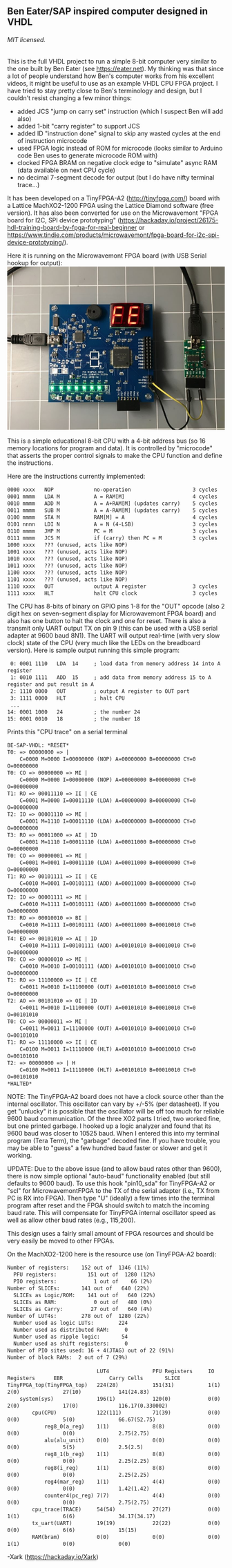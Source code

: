 ## Ben Eater/SAP inspired computer designed in VHDL 

###### MIT licensed.

This is the full VHDL project to run a simple 8-bit computer very similar to the one built by Ben Eater (see https://eater.net).   My thinking was that since
a lot of people understand how Ben's computer works from his excellent videos, it might be useful to use as an example VHDL CPU FPGA project.  I have tried to stay pretty close
to Ben's terminology and design, but I couldn't resist changing a few minor things:

 * added JCS "jump on carry set" instruction (which I suspect Ben will add also)
 * added 1-bit "carry register" to support JCS
 * added ID "instruction done" signal to skip any wasted cycles at the end of instruction microcode
 * used FPGA logic instead of ROM for microcode (looks similar to Arduino code Ben uses to generate microcode ROM with)
 * clocked FPGA BRAM on negative clock edge to "simulate" async RAM (data available on next CPU cycle)
 * no decimal 7-segment decode for output (but I do have nifty terminal trace...)

It has been developed on a TinyFPGA-A2 (http://tinyfpga.com/) board with a Lattice MachXO2-1200 FPGA using the Lattice Diamond software (free version). It has also been converted for use on the Microwavemont "FPGA board for I2C, SPI device prototyping" (https://hackaday.io/project/26175-hdl-training-board-by-fpga-for-real-beginner or https://www.tindie.com/products/microwavemont/fpga-board-for-i2c-spi-device-prototyping/).

Here it is running on the Microwavemont FPGA board (with USB Serial hookup for output):
![Alt text](MicrowavemontFPGA_w_serial.jpg?raw=true "BenEaterVHDL running on Microwavemont FPGA board (with USB Serial hookup for output)")

This is a simple educational 8-bit CPU with a 4-bit address bus (so 16 memory locations for program and data).  It is controlled by "microcode" that asserts the proper control signals to make the CPU function and define the instructions.

Here are the instructions currently implemented:

    0000 xxxx   NOP             no-operation                    3 cycles
    0001 mmmm   LDA M           A = RAM[M]                      4 cycles
    0010 mmmm   ADD M           A = A+RAM[M] (updates carry)    5 cycles
    0011 mmmm   SUB M           A = A-RAM[M] (updates carry)    5 cycles
    0100 mmmm   STA M           RAM[M] = A                      4 cycles
    0101 nnnn   LDI N           A = N (4-LSB)                   3 cycles
    0110 mmmm   JMP M           PC = M                          3 cycles
    0111 mmmm   JCS M           if (carry) then PC = M          3 cycles
    1000 xxxx   ??? (unused, acts like NOP)
    1001 xxxx   ??? (unused, acts like NOP)
    1010 xxxx   ??? (unused, acts like NOP)
    1011 xxxx   ??? (unused, acts like NOP)
    1100 xxxx   ??? (unused, acts like NOP)
    1101 xxxx   ??? (unused, acts like NOP)
    1110 xxxx   OUT             output A register               3 cycles
    1111 xxxx   HLT             halt CPU clock                  3 cycles    

The CPU has 8-bits of binary on GPIO pins 1-8 for the "OUT" opcode (also 2 digit hex on seven-segment display for Microwavemont FPGA board) and also has one button to halt the clock and one for reset.  There is also a transmit
only UART output TX on pin 9 (this can be used with a USB serial adapter at 9600 baud 8N1).  The UART will output real-time (with very slow clock) state
of the CPU (very much like the LEDs on the breadboard version).  Here is sample output running this simple program:

     0: 0001 1110   LDA  14     ; load data from memory address 14 into A register
     1: 0010 1111   ADD  15     ; add data from memory address 15 to A register and put result in A
     2: 1110 0000   OUT         ; output A register to OUT port
     3: 1111 0000   HLT         ; halt CPU
     ...
    14: 0001 1000   24          ; the number 24
    15: 0001 0010   18          ; the number 18

Prints this "CPU trace" on a serial terminal 
    
    BE-SAP-VHDL: *RESET*
    T0: => 00000000 => |
        C=0000 M=0000 I=00000000 (NOP) A=00000000 B=00000000 CY=0 O=00000000
    T0: CO => 00000000 => MI |
        C=0000 M=0000 I=00000000 (NOP) A=00000000 B=00000000 CY=0 O=00000000
    T1: RO => 00011110 => II | CE
        C=0001 M=0000 I=00011110 (LDA) A=00000000 B=00000000 CY=0 O=00000000
    T2: IO => 00001110 => MI |
        C=0001 M=1110 I=00011110 (LDA) A=00000000 B=00000000 CY=0 O=00000000
    T3: RO => 00011000 => AI | ID
        C=0001 M=1110 I=00011110 (LDA) A=00011000 B=00000000 CY=0 O=00000000
    T0: CO => 00000001 => MI |
        C=0001 M=0001 I=00011110 (LDA) A=00011000 B=00000000 CY=0 O=00000000
    T1: RO => 00101111 => II | CE
        C=0010 M=0001 I=00101111 (ADD) A=00011000 B=00000000 CY=0 O=00000000
    T2: IO => 00001111 => MI |
        C=0010 M=1111 I=00101111 (ADD) A=00011000 B=00000000 CY=0 O=00000000
    T3: RO => 00010010 => BI |
        C=0010 M=1111 I=00101111 (ADD) A=00011000 B=00010010 CY=0 O=00000000
    T4: EO => 00101010 => AI | ID
        C=0010 M=1111 I=00101111 (ADD) A=00101010 B=00010010 CY=0 O=00000000
    T0: CO => 00000010 => MI |
        C=0010 M=0010 I=00101111 (ADD) A=00101010 B=00010010 CY=0 O=00000000
    T1: RO => 11100000 => II | CE
        C=0011 M=0010 I=11100000 (OUT) A=00101010 B=00010010 CY=0 O=00000000
    T2: AO => 00101010 => OI | ID
        C=0011 M=0010 I=11100000 (OUT) A=00101010 B=00010010 CY=0 O=00101010
    T0: CO => 00000011 => MI |
        C=0011 M=0011 I=11100000 (OUT) A=00101010 B=00010010 CY=0 O=00101010
    T1: RO => 11110000 => II | CE
        C=0100 M=0011 I=11110000 (HLT) A=00101010 B=00010010 CY=0 O=00101010
    T2: => 00000000 => | H
        C=0100 M=0011 I=11110000 (HLT) A=00101010 B=00010010 CY=0 O=00101010
    *HALTED*
	
NOTE: The TinyFPGA-A2 board does not have a clock source other than the internal oscillator.  This oscillator can vary by +/-5% (per datasheet).  If you get "unlucky" it is possible that the oscillator will be off too much for reliable 9600 baud communication.  Of the three XO2 parts I tried, two worked fine, but one printed garbage.  I hooked up a logic analyzer and found that its 9600 baud was closer to 10525 baud.  When I entered this into my terminal program (Tera Term), the "garbage" decoded fine.  If you have trouble, you may be able to "guess" a few hundred baud faster or slower and get it working.

UPDATE: Due to the above issue (and to allow baud rates other than 9600), there is now simple optional "auto-baud" functionality enabled (but still defaults to 9600 baud).  To use this hook "pin10_sda" for TinyFPGA-A2 or "scl" for MicrowavemontFPGA to the TX of the serial adapter (i.e., TX from PC is RX into FPGA).  Then type "U" (ideally) a few times into the terminal program after reset and the FPGA should switch to match the incoming baud rate.  This will compensate for TinyFPGA internal oscillator speed as well as allow other baud rates (e.g., 115,200).

This design uses a fairly small amount of FPGA resources and should be very easily be moved to other FPGAs.

On the MachXO2-1200 here is the resource use (on TinyFPGA-A2 board):

    Number of registers:    152 out of  1346 (11%)
      PFU registers:          151 out of  1280 (12%)
      PIO registers:            1 out of    66 (2%)
    Number of SLICEs:       141 out of   640 (22%)
      SLICEs as Logic/ROM:    141 out of   640 (22%)
      SLICEs as RAM:            0 out of   480 (0%)
      SLICEs as Carry:         27 out of   640 (4%)
    Number of LUT4s:        278 out of  1280 (22%)
      Number used as logic LUTs:        224
      Number used as distributed RAM:     0
      Number used as ripple logic:       54
      Number used as shift registers:     0
    Number of PIO sites used: 16 + 4(JTAG) out of 22 (91%)
    Number of block RAMs:  2 out of 7 (29%)

                                 LUT4              PFU Registers     IO Registers      EBR               Carry Cells       SLICE             
    TinyFPGA_top(TinyFPGA_top)   224(28)           151(31)           1(1)              2(0)              27(10)            141(24.83)        
        system(sys)              196(1)            120(0)            0(0)              2(0)              17(0)             116.17(0.330002)  
            cpu(CPU)             122(111)          71(39)            0(0)              0(0)              5(0)              66.67(52.75)      
                reg8_0(a_reg)    1(1)              8(8)              0(0)              0(0)              0(0)              2.75(2.75)        
                alu(alu_unit)    0(0)              0(0)              0(0)              0(0)              5(5)              2.5(2.5)          
                reg8_1(b_reg)    1(1)              8(8)              0(0)              0(0)              0(0)              2.25(2.25)        
                reg8(i_reg)      1(1)              8(8)              0(0)              0(0)              0(0)              2.25(2.25)        
                reg4(mar_reg)    1(1)              4(4)              0(0)              0(0)              0(0)              1.42(1.42)        
                counter4(pc_reg) 7(7)              4(4)              0(0)              0(0)              0(0)              2.75(2.75)        
            cpu_trace(TRACE)     54(54)            27(27)            0(0)              1(1)              6(6)              34.17(34.17)      
            tx_uart(UART)        19(19)            22(22)            0(0)              0(0)              6(6)              15(15)            
            RAM(bram)            0(0)              0(0)              0(0)              1(1)              0(0)              0(0)              
   
-Xark (https://hackaday.io/Xark)

